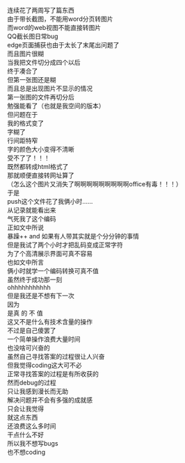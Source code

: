 连续花了两周写了篇东西  
由于带长截图，不能用word分页转图片  
而word的web视图不能直接转图片  
QQ截长图日常bug  
edge页面捕获也由于太长了末尾出问题了  
而且图片很糊  
当我把文件切分成四个以后  
终于凑合了  
但第一张图还是糊  
而且总是出现图片不显示的情况  
第一张图的文件再切分后  
勉强能看了（也就是我空间的版本）  
但问题在于  
我的格式变了  
字糊了  
行间距特窄  
字的颜色大小变得不清晰  
受不了了！！！  
既然都转成html格式了  
那就顺便直接转网址算了  
（怎么这个图片又消失了啊啊啊啊啊啊啊啊啊office有毒！！！）  
于是  
push这个文件花了我俩小时……  
从记录就能看出来  
气死我了这个编码  
正如文中所说  
暴躁++ and 如果有人带其实就是个分分钟的事情  
但是我试了两个小时才把乱码变成正常字符  
为了个高清展示界面可真不容易  
也如文中所言  
俩小时就学一个编码转换可真不值  
虽然终于成功那一刻  
ohhhhhhhhhhh  
但是我还是不想有下一次  
因为  
是真 的 不 值  
这又不是什么有技术含量的操作  
不过是自己傻罢了  
一个简单操作浪费大量时间  
也没啥可兴奋的  
虽然自己寻找答案的过程很让人兴奋  
但我觉得coding这大可不必  
正常寻找答案的过程是有所收获的  
然而debug的过程  
只让我感到漫长而无助  
解决问题并不会有多强的成就感  
只会让我觉得  
就这点东西  
还浪费这么多时间  
干点什么不好  
所以我不想写bugs  
也不想coding  